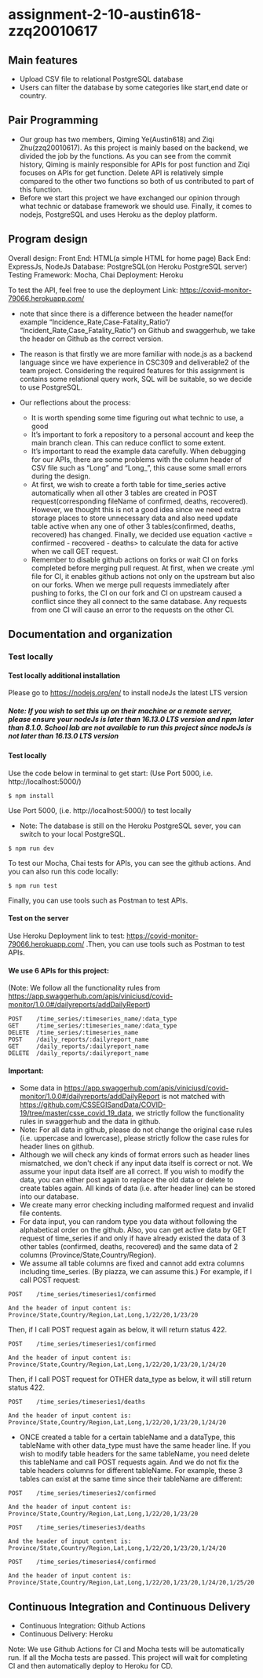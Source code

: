 # assignment-2-10-austin618-zzq20010617

## Main features 
 * Upload CSV file to relational PostgreSQL database
 * Users can filter the database by some categories like start,end date or country.

## Pair Programming
 * Our group has two members, Qiming Ye(Austin618) and Ziqi Zhu(zzq20010617). As this project is mainly based on the backend, we divided the job by the functions. As you can see from the commit history, Qiming is mainly responsible for APIs for post function and Ziqi focuses on APIs for get function. Delete API is relatively simple compared to the other two functions so both of us contributed to part of this function. 
 * Before we start this project we have exchanged our opinion through what technic or database framework we should use. Finally, it comes to nodejs, PostgreSQL and uses Heroku as the deploy platform. 

## Program design 
Overall design:
Front End: HTML(a simple HTML for home page)
Back End: ExpressJs, NodeJs
Database: PostgreSQL(on Heroku PostgreSQL server)
Testing Framework: Mocha, Chai
Deployment: Heroku

To test the API, feel free to use the deployment Link: https://covid-monitor-79066.herokuapp.com/

* note that since there is a difference between the header name(for example “Incidence_Rate,Case-Fatality_Ratio”/ “Incident_Rate,Case_Fatality_Ratio”) on Github and swaggerhub, we take the header on Github as the correct version. 

* The reason is that firstly we are more familiar with node.js as a backend language since we have experience in CSC309 and deliverable2 of the team project.  Considering the required features for this assignment is contains some relational query work, SQL will be suitable, so we decide to use PostgreSQL. 

* Our reflections about the process:
  * It is worth spending some time figuring out what technic to use, a good 
  * It’s important to fork a repository to a personal account and keep the main branch clean. This can reduce conflict to some extent.
  * It’s important to read the example data carefully. When debugging for our APIs, there are some problems with the column header of CSV file such as “Long” and “Long_”, this cause some small errors during the design.
  * At first, we wish to create a forth table for time_series active automatically when all other 3 tables are created in POST request(corresponding fileName of confirmed, deaths, recovered). However, we thought this is not a good idea since we need extra storage places to store unnecessary data and also need update table active when any one of other 3 tables(confirmed, deaths, recovered) has changed. Finally, we decided use equation \<active = confirmed - recovered - deaths\> to calculate the data for active when we call GET request.
  * Remember to disable github actions on forks or wait CI on forks completed before merging pull request. At first, when we create .yml file for CI, it enables github actions not only on the upstream but also on our forks. When we merge pull requests immediately after pushing to forks, the CI on our fork and CI on upstream caused a conflict since they all connect to the same database. Any requests from one CI will cause an error to the requests on the other CI.

## Documentation and organization
### Test locally
 #### Test locally additional installation
 Please go to https://nodejs.org/en/ to install nodeJs the latest LTS version
  ##### Note: If you wish to set this up on their machine or a remote server, please ensure your nodeJs is later than 16.13.0 LTS version and npm later than 8.1.0. School lab are not available to run this project since nodeJs is not later than 16.13.0 LTS version
 
 #### Test locally
 Use the code below in terminal to get start: (Use Port 5000, i.e. http://localhost:5000/)
 ```
 $ npm install
 ```
 Use Port 5000, (i.e. http://localhost:5000/) to test locally
 * Note: The database is still on the Heroku PostgreSQL sever, you can switch to your local PostgreSQL.
 ```
 $ npm run dev
 ```
 To test our Mocha, Chai tests for APIs, you can see the github actions. And you can also run this code locally:
  ```
  $ npm run test
  ```
 Finally, you can use tools such as Postman to test APIs.
#### Test on the server
 Use Heroku Deployment link to test: https://covid-monitor-79066.herokuapp.com/
 .Then, you can use tools such as Postman to test APIs.

#### We use 6 APIs for this project: 
(Note: We follow all the functionality rules from https://app.swaggerhub.com/apis/viniciusd/covid-monitor/1.0.0#/dailyreports/addDailyReport)
```
POST    /time_series/:timeseries_name/:data_type
GET     /time_series/:timeseries_name/:data_type
DELETE  /time_series/:timeseries_name
POST    /daily_reports/:dailyreport_name
GET     /daily_reports/:dailyreport_name
DELETE  /daily_reports/:dailyreport_name
```
#### Important: 
* Some data in https://app.swaggerhub.com/apis/viniciusd/covid-monitor/1.0.0#/dailyreports/addDailyReport is not matched with https://github.com/CSSEGISandData/COVID-19/tree/master/csse_covid_19_data, we strictly follow the functionality rules in swaggerhub and the data in github.
* Note: For all data in github, please do not change the original case rules (i.e. uppercase and lowercase), please strictly follow the case rules for header lines on github.
* Although we will check any kinds of format errors such as header lines mismatched, we don't check if any input data itself is correct or not. We assume your input data itself are all correct. If you wish to modify the data, you can either post again to replace the old data or delete to create tables again. All kinds of data (i.e. after header line) can be stored into our database.
* We create many error checking including malformed request and invalid file contents.
* For data input, you can random type you data without following the alphabetical order on the github. Also, you can get active data by GET request of time_series if and only if have already existed the data of 3 other tables (confirmed, deaths, recovered) and the same data of 2 columns (Province/State,Country/Region).
* We assume all table columns are fixed and cannot add extra columns including time_series. (By piazza, we can assume this.) For example, if I call POST request:
```
POST    /time_series/timeseries1/confirmed

And the header of input content is: 
Province/State,Country/Region,Lat,Long,1/22/20,1/23/20
```
Then, if I call POST request again as below, it will return status 422.
```
POST    /time_series/timeseries1/confirmed

And the header of input content is: 
Province/State,Country/Region,Lat,Long,1/22/20,1/23/20,1/24/20
```
Then, if I call POST request for OTHER data_type as below, it will still return status 422.
```
POST    /time_series/timeseries1/deaths

And the header of input content is: 
Province/State,Country/Region,Lat,Long,1/22/20,1/23/20,1/24/20
```
* ONCE created a table for a certain tableName and a dataType, this tableName with other data_type must have the same header line. If you wish to modify table headers for the same tableName, you need delete this tableName and call POST requests again. And we do not fix the table headers columns for different tableName. For example, these 3 tables can exist at the same time since their tableName are different:
```
POST    /time_series/timeseries2/confirmed

And the header of input content is: 
Province/State,Country/Region,Lat,Long,1/22/20,1/23/20

POST    /time_series/timeseries3/deaths

And the header of input content is: 
Province/State,Country/Region,Lat,Long,1/22/20,1/23/20,1/24/20

POST    /time_series/timeseries4/confirmed

And the header of input content is: 
Province/State,Country/Region,Lat,Long,1/22/20,1/23/20,1/24/20,1/25/20
```

## Continuous Integration and Continuous Delivery
 
* Continuous Integration: Github Actions
* Continuous Delivery: Heroku

Note: We use Github Actions for CI and Mocha tests will be automatically run. If all the Mocha tests are passed. This project will wait for completing CI and then automatically deploy to Heroku for CD.

